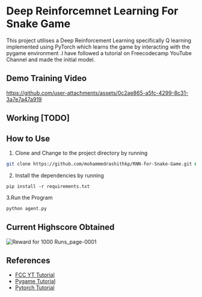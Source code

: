 # Deep Reinforcemnet Learning For Snake Game
This project utilises a Deep Reinforcement Learning specifically Q learning implemented using PyTorch which learns the game by interacting with the pygame environment .I have followed a tutorial on Freecodecamp YouTube Channel and made the initial model.
## Demo Training Video
https://github.com/user-attachments/assets/0c2ae865-a5fc-4299-8c31-3a7e7a47a919

## Working [TODO]
## How to Use
1. Clone and Change to the project directory by running
```bash
git clone https://github.com/mohammedrashithkp/RNN-for-Snake-Game.git && cd RNN-for-Snake-Game
```
2. Install the dependencies by running
```
pip install -r requirements.txt
```
3.Run the Program 
``` bash
python agent.py
``` 
## Current Highscore Obtained


![Reward for 1000 Runs_page-0001](https://github.com/user-attachments/assets/ae1c21f2-e94f-4adc-a079-a6b92723aa6b)



## References
- [FCC YT Tutorial](https://youtu.be/L8ypSXwyBds?feature=shared)
- [Pygame Tutorial](https://youtu.be/FfWpgLFMI7w?feature=shared)
- [Pytorch Tutorial](https://youtu.be/V_xro1bcAuA?feature=shared)
